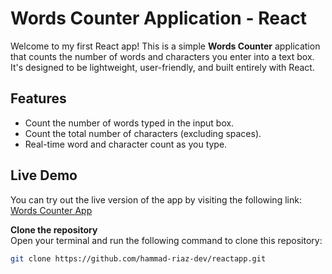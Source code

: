# Words Counter Application - React

Welcome to my first React app! This is a simple **Words Counter** application that counts the number of words and characters you enter into a text box. It's designed to be lightweight, user-friendly, and built entirely with React.

## Features
- Count the number of words typed in the input box.
- Count the total number of characters (excluding spaces).
- Real-time word and character count as you type.

## Live Demo
You can try out the live version of the app by visiting the following link:  
[Words Counter App](https://hammad-riaz-dev.github.io/reactapp/)

**Clone the repository**  
   Open your terminal and run the following command to clone this repository:
   ```bash
   git clone https://github.com/hammad-riaz-dev/reactapp.git
